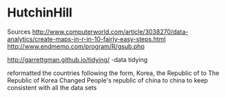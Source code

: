# HutchinHill

Sources
http://www.computerworld.com/article/3038270/data-analytics/create-maps-in-r-in-10-fairly-easy-steps.html
http://www.endmemo.com/program/R/gsub.php

http://garrettgman.github.io/tidying/ -data tidying 

reformatted the countries following the form, Korea, the Republic of to The Republic of Korea
Changed People's republic of china to china to keep consistent with all the data sets
